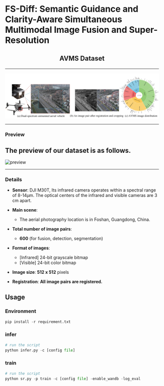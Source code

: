 # FS-Diff: Semantic Guidance and Clarity-Aware Simultaneous Multimodal Image Fusion and Super-Resolution
<h2> <p align="center"> AVMS Dataset </p> </h2> 

---

![AVMS](assets/1.png)

---



### Preview

The preview of our dataset is as follows. 
---

![preview](assets/2.png)

---

### Details

- **Sensor**: DJI M30T, Its infrared camera operates within a spectral range of 8-14µm. The optical centers of the infrared and visible cameras are 3 cm apart.


- **Main scene**:
    - The aerial photography location is in Foshan, Guangdong, China.

- **Total number of image pairs**:
    - **600** (for fusion, detection, segmentation)


- **Format of images**: 
   - [Infrared] 24-bit grayscale bitmap
   - [Visible]  24-bit color bitmap

- **Image size**: **512 x 512** pixels

- **Registration**: **All image pairs are registered.** 



## Usage
### Environment
```python
pip install -r requirement.txt
```

### infer
```python
# run the script
python infer.py -c [config file]
```
### train
```python
# run the script
python sr.py -p train -c [config file] -enable_wandb -log_eval
```
